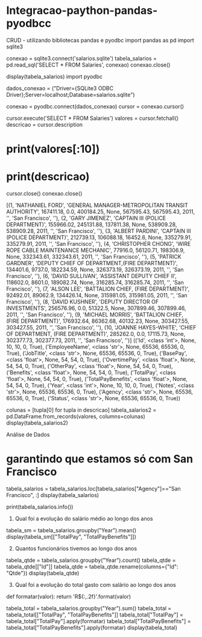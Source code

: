 # Integracao-paython-pandas-pyodbcc
CRUD - utilizando bibliotecas pandas e pyodbc 
import pandas as pd
import sqlite3

conexao = sqlite3.connect('salarios.sqlite')
tabela_salarios = pd.read_sql('SELECT * FROM Salaries', conexao)
conexao.close()

display(tabela_salarios)
import pyodbc

dados_conexao = ("Driver={SQLite3 ODBC Driver};Server=localhost;Database=salarios.sqlite")

conexao = pyodbc.connect(dados_conexao)
cursor = conexao.cursor()

cursor.execute('SELECT * FROM Salaries')
valores = cursor.fetchall()
descricao = cursor.description

# print(valores[:10])
# print(descricao)

cursor.close()
conexao.close()

[(1, 'NATHANIEL FORD', 'GENERAL MANAGER-METROPOLITAN TRANSIT AUTHORITY', 167411.18, 0.0, 400184.25, None, 567595.43, 567595.43, 2011, '', 'San Francisco', ''), (2, 'GARY JIMENEZ', 'CAPTAIN III (POLICE DEPARTMENT)', 155966.02, 245131.88, 137811.38, None, 538909.28, 538909.28, 2011, '', 'San Francisco', ''), (3, 'ALBERT PARDINI', 'CAPTAIN III (POLICE DEPARTMENT)', 212739.13, 106088.18, 16452.6, None, 335279.91, 335279.91, 2011, '', 'San Francisco', ''), (4, 'CHRISTOPHER CHONG', 'WIRE ROPE CABLE MAINTENANCE MECHANIC', 77916.0, 56120.71, 198306.9, None, 332343.61, 332343.61, 2011, '', 'San Francisco', ''), (5, 'PATRICK GARDNER', 'DEPUTY CHIEF OF DEPARTMENT,(FIRE DEPARTMENT)', 134401.6, 9737.0, 182234.59, None, 326373.19, 326373.19, 2011, '', 'San Francisco', ''), (6, 'DAVID SULLIVAN', 'ASSISTANT DEPUTY CHIEF II', 118602.0, 8601.0, 189082.74, None, 316285.74, 316285.74, 2011, '', 'San Francisco', ''), (7, 'ALSON LEE', 'BATTALION CHIEF, (FIRE DEPARTMENT)', 92492.01, 89062.9, 134426.14, None, 315981.05, 315981.05, 2011, '', 'San Francisco', ''), (8, 'DAVID KUSHNER', 'DEPUTY DIRECTOR OF INVESTMENTS', 256576.96, 0.0, 51322.5, None, 307899.46, 307899.46, 2011, '', 'San Francisco', ''), (9, 'MICHAEL MORRIS', 'BATTALION CHIEF, (FIRE DEPARTMENT)', 176932.64, 86362.68, 40132.23, None, 303427.55, 303427.55, 2011, '', 'San Francisco', ''), (10, 'JOANNE HAYES-WHITE', 'CHIEF OF DEPARTMENT, (FIRE DEPARTMENT)', 285262.0, 0.0, 17115.73, None, 302377.73, 302377.73, 2011, '', 'San Francisco', '')]
(('Id', <class 'int'>, None, 10, 10, 0, True), ('EmployeeName', <class 'str'>, None, 65536, 65536, 0, True), ('JobTitle', <class 'str'>, None, 65536, 65536, 0, True), ('BasePay', <class 'float'>, None, 54, 54, 0, True), ('OvertimePay', <class 'float'>, None, 54, 54, 0, True), ('OtherPay', <class 'float'>, None, 54, 54, 0, True), ('Benefits', <class 'float'>, None, 54, 54, 0, True), ('TotalPay', <class 'float'>, None, 54, 54, 0, True), ('TotalPayBenefits', <class 'float'>, None, 54, 54, 0, True), ('Year', <class 'int'>, None, 10, 10, 0, True), ('Notes', <class 'str'>, None, 65536, 65536, 0, True), ('Agency', <class 'str'>, None, 65536, 65536, 0, True), ('Status', <class 'str'>, None, 65536, 65536, 0, True))

colunas = [tupla[0] for tupla in descricao]
tabela_salarios2 = pd.DataFrame.from_records(valores, columns=colunas)
display(tabela_salarios2)

Análise de Dados

# garantindo que estamos só com San Francisco
tabela_salarios = tabela_salarios.loc[tabela_salarios["Agency"]=="San Francisco", :]
display(tabela_salarios)

print(tabela_salarios.info())

1. Qual foi a evolução do salário médio ao longo dos anos

tabela_sm = tabela_salarios.groupby("Year").mean()
display(tabela_sm[["TotalPay", "TotalPayBenefits"]])

2. Quantos funcionários tivemos ao longo dos anos

tabela_qtde = tabela_salarios.groupby("Year").count()
tabela_qtde = tabela_qtde[["Id"]]
tabela_qtde = tabela_qtde.rename(columns={"Id": "Qtde"})
display(tabela_qtde)

3. Qual foi a evolução do total gasto com salário ao longo dos anos

def formatar(valor):
    return 'R${:,.2f}'.format(valor)

tabela_total = tabela_salarios.groupby("Year").sum()
tabela_total = tabela_total[["TotalPay", "TotalPayBenefits"]]
tabela_total["TotalPay"] = tabela_total["TotalPay"].apply(formatar)
tabela_total["TotalPayBenefits"] = tabela_total["TotalPayBenefits"].apply(formatar)
display(tabela_total)

